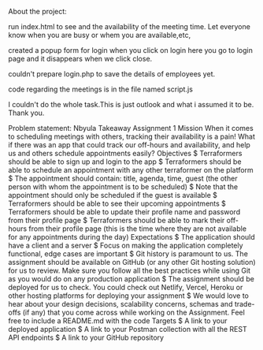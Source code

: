 About the project:

run index.html to see and the availability of the meeting time.
Let everyone know when you are busy or whem you are available,etc,

created a popup form for login
when you click on login here you go to login page and it disappears when we click close.

couldn't prepare login.php to save the details of employees yet.

code regarding the meetings is in the file named script.js

I couldn't do the whole task.This is just outlook and what i assumed it to be.
Thank you.





Problem statement:
Nbyula Takeaway Assignment 1
Mission
When it comes to scheduling meetings with others, tracking their
availability is a pain! What if there was an app that could track our
off-hours and availability, and help us and others schedule
appointments easily?
Objectives
$ Terraformers should be able to sign up and login to the app
$ Terraformers should be able to schedule an appointment with any
other terraformer on the platform
$ The appointment should contain: title, agenda, time, guest (the
other person with whom the appointment is to be scheduled)
$ Note that the appointment should only be scheduled if the guest
is available
$ Terraformers should be able to see their upcoming appointments
$ Terraformers should be able to update their profile name and
password from their profile page
$ Terraformers should be able to mark their off-hours from their
profile page (this is the time where they are not available for any
appointments during the day)
Expectations
$ The application should have a client and a server
$ Focus on making the application completely functional, edge cases
are important
$ Git history is paramount to us. The assignment should be available
on GitHub (or any other Git hosting solution) for us to review. Make
sure you follow all the best practices while using Git as you would
do on any production application
$ The assignment should be deployed for us to check. You could check
out Netlify, Vercel, Heroku or other hosting platforms for deploying
your assignment
$ We would love to hear about your design decisions, scalability
concerns, schemas and trade-offs (if any) that you come across while
working on the Assignment. Feel free to include a README.md with the
code
Targets
$ A link to your deployed application
$ A link to your Postman collection with all the REST API endpoints
$ A link to your GitHub repository